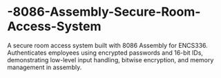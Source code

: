 # -8086-Assembly-Secure-Room-Access-System
A secure room access system built with 8086 Assembly for ENCS336. Authenticates employees using encrypted passwords and 16-bit IDs, demonstrating low-level input handling, bitwise encryption, and memory management in assembly.
